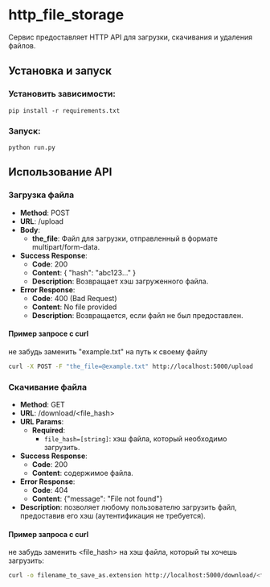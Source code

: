 # http_file_storage
Сервис предоставляет HTTP API для загрузки, скачивания и удаления файлов.

## Установка и запуск
### Установить зависимости:
```commandline
pip install -r requirements.txt
```
### Запуск:
```commandline
python run.py
```

## Использование API
### Загрузка файла
- **Method**: POST
- **URL**: /upload
- **Body**:
  - **the_file**: Файл для загрузки, отправленный в формате multipart/form-data.
- **Success Response**:
  - **Code**: 200
  - **Content**: { "hash": "abc123..." }
  - **Description**: Возвращает хэш загруженного файла.
- **Error Response**:
  - **Code**: 400 (Bad Request)
  - **Content**: No file provided
  - **Description**: Возвращается, если файл не был предоставлен.

#### Пример запросе с curl
не забудь заменить "example.txt" на путь к своему файлу
```bash
curl -X POST -F "the_file=@example.txt" http://localhost:5000/upload
```

### Скачивание файла

- **Method**: GET
- **URL**: /download/<file_hash>
- **URL Params**:
  - **Required**:
    - `file_hash=[string]`: хэш файла, который необходимо загрузить.
- **Success Response**:
  - **Code**: 200
  - **Content**: содержимое файла.
- **Error Response**:
  - **Code**: 404
  - **Content**: {"message": "File not found"}
- **Description**: позволяет любому пользователю загрузить файл, предоставив его хэш (аутентификация не требуется).

#### Пример запроса с curl
не забудь заменить <file_hash> на хэш файла, который ты хочешь загрузить:

```bash
curl -o filename_to_save_as.extension http://localhost:5000/download/<file_hash>
